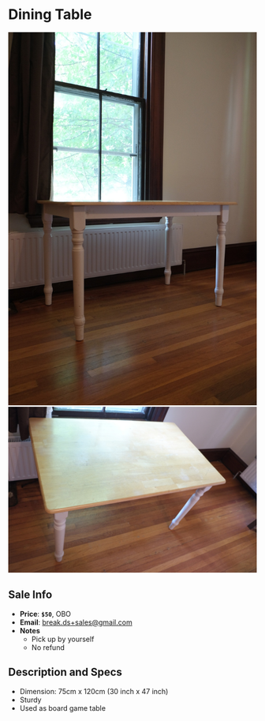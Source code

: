 # Dining Table


![Dining Table](https://github.com/breakds/moving-sales/blob/master/photo/resized/desk.png)
![Dining Table](https://github.com/breakds/moving-sales/blob/master/photo/resized/desk2.JPG)

## Sale Info

* **Price**: **`$50`**, OBO
* **Email**: break.ds+sales@gmail.com
* **Notes** 
  * Pick up by yourself
  * No refund

## Description and Specs

* Dimension: 75cm x 120cm (30 inch x 47 inch)
* Sturdy
* Used as board game table
